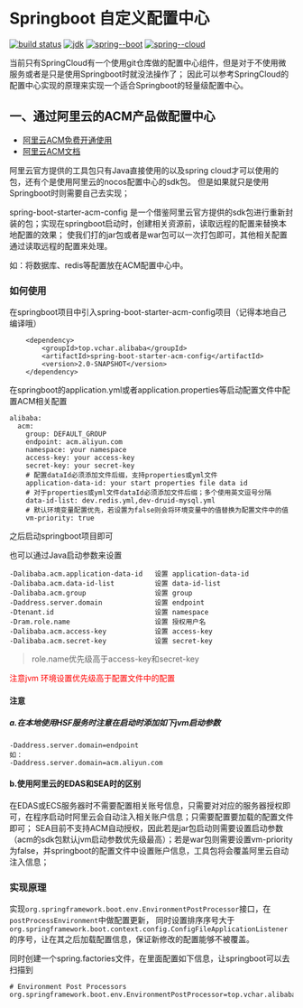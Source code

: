 # Springboot 自定义配置中心

[![build status](https://img.shields.io/badge/build-2.0-green)]()
[![jdk](https://img.shields.io/badge/jdk-1.8-green)]()
[![spring--boot](https://img.shields.io/badge/spring--boot-2.1.9-green)]()
[![spring--cloud](https://img.shields.io/badge/config--center-acm-green)]()

当前只有SpringCloud有一个使用git仓库做的配置中心组件，但是对于不使用微服务或者是只是使用Springboot时就没法操作了；
因此可以参考SpringCloud的配置中心实现的原理来实现一个适合Springboot的轻量级配置中心。

## 一、通过阿里云的ACM产品做配置中心

* [阿里云ACM免费开通使用](https://promotion.aliyun.com/ntms/yunparter/invite.html?userCode=yk3sqxxe)
* [阿里云ACM文档](https://help.aliyun.com/product/59604.html)

阿里云官方提供的工具包只有Java直接使用的以及spring cloud才可以使用的包，还有个是使用阿里云的nocos配置中心的sdk包。
但是如果就只是使用Springboot时则需要自己去实现；

spring-boot-starter-acm-config 是一个借鉴阿里云官方提供的sdk包进行重新封装的包；实现在springboot启动时，创建相关资源前，读取远程的配置来替换本地配置的效果；
使我们打的jar包或者是war包可以一次打包即可，其他相关配置通过读取远程的配置来处理。

如：将数据库、redis等配置放在ACM配置中心中。

### 如何使用

在springboot项目中引入spring-boot-starter-acm-config项目（记得本地自己编译哦）
        
        <dependency>
            <groupId>top.vchar.alibaba</groupId>
            <artifactId>spring-boot-starter-acm-config</artifactId>
            <version>2.0-SNAPSHOT</version>
        </dependency>

在springboot的application.yml或者application.properties等启动配置文件中配置ACM相关配置

    alibaba:
      acm:
        group: DEFAULT_GROUP
        endpoint: acm.aliyun.com
        namespace: your namespace
        access-key: your access-key
        secret-key: your secret-key
        # 配置dataId必须添加文件后缀，支持properties或yml文件
        application-data-id: your start properties file data id
        # 对于properties或yml文件dataId必须添加文件后缀；多个使用英文逗号分隔
        data-id-list: dev.redis.yml,dev-druid-mysql.yml
        # 默认环境变量配置优先，若设置为false则会将环境变量中的值替换为配置文件中的值
        vm-priority: true
        
之后启动springboot项目即可


也可以通过Java启动参数来设置

    -Dalibaba.acm.application-data-id   设置 application-data-id
    -Dalibaba.acm.data-id-list          设置 data-id-list
    -Dalibaba.acm.group                 设置 group
    -Daddress.server.domain             设置 endpoint
    -Dtenant.id                         设置 namespace
    -Dram.role.name                     设置 授权用户名
    -Dalibaba.acm.access-key            设置 access-key
    -Dalibaba.acm.secret-key            设置 secret-key

> role.name优先级高于access-key和secret-key
    
<span style="color:red">注意jvm 环境设置优先级高于配置文件中的配置</span>

#### 注意
##### a.在本地使用HSF服务时注意在启动时添加如下jvm启动参数

    -Daddress.server.domain=endpoint
    如：
    -Daddress.server.domain=acm.aliyun.com
#### b.使用阿里云的EDAS和SEA时的区别
在EDAS或ECS服务器时不需要配置相关账号信息，只需要对对应的服务器授权即可，在程序启动时阿里云会自动注入相关账户信息；只需要配置要加载的配置文件即可；
SEA目前不支持ACM自动授权，因此若是jar包启动则需要设置启动参数（acm的sdk包默认jvm启动参数优先级最高）；若是war包则需要设置vm-priority为false，并springboot的配置文件中设置账户信息，工具包将会覆盖阿里云自动注入信息；

### 实现原理
实现``org.springframework.boot.env.EnvironmentPostProcessor``接口，在```postProcessEnvironment```中做配置更新，
同时设置排序序号大于```org.springframework.boot.context.config.ConfigFileApplicationListener```的序号，让在其之后加载配置信息，保证新修改的配置能够不被覆盖。

同时创建一个spring.factories文件，在里面配置如下信息，让springboot可以去扫描到

    # Environment Post Processors
    org.springframework.boot.env.EnvironmentPostProcessor=top.vchar.alibaba.acm.ACMConfigEnvironmentPostProcessor

